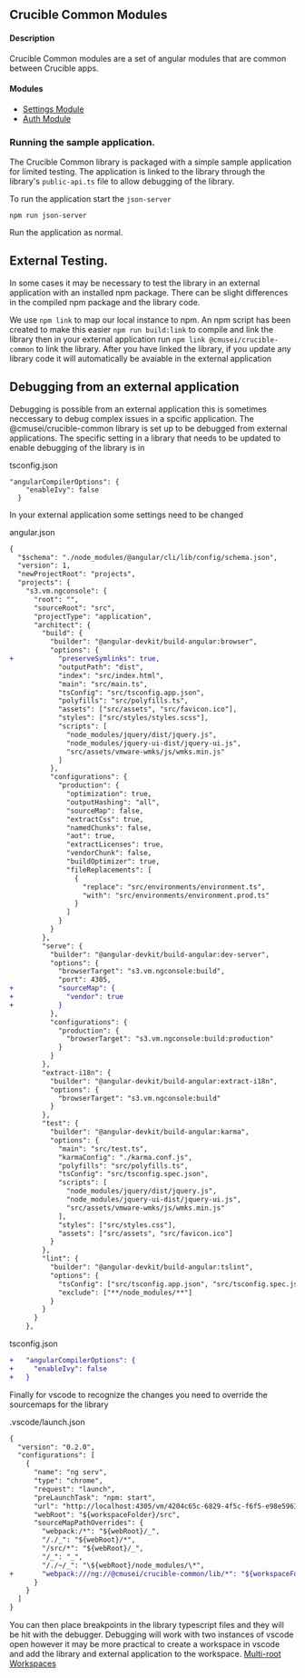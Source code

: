 ## Crucible Common Modules

#### Description

Crucible Common modules are a set of angular modules that are common between Crucible apps.

#### Modules

- [Settings Module](projects/@crucible-common/src/lib/comn-settings/README.md)
- [Auth Module](projects/@crucible-common/src/lib/comn-auth/README.md)

### **Running the sample application.**

The Crucible Common library is packaged with a simple sample application for limited testing. The application is linked to the library through the library's `public-api.ts` file to allow debugging of the library.

To run the application start the `json-server`

`npm run json-server`

Run the application as normal.

## **External Testing.**

In some cases it may be necessary to test the library in an external application with an installed npm package. There can be slight differences in the compiled npm package and the library code.

We use `npm link` to map our local instance to npm. An npm script has been created to make this easier `npm run build:link` to compile and link the library then in your external application run `npm link @cmusei/crucible-common` to link the library. After you have linked the library, if you update any library code it will automatically be avaiable in the external application

## Debugging from an external application

Debugging is possible from an external application this is sometimes neccessary to debug complex issues in a spcific application. The @cmusei/crucible-common library is set up to be debugged from external applications. The specific setting in a library that needs to be updated to enable debugging of the library is in

tsconfig.json

```
"angularCompilerOptions": {
    "enableIvy": false
  }
```

In your external application some settings need to be changed

angular.json

```diff
{
  "$schema": "./node_modules/@angular/cli/lib/config/schema.json",
  "version": 1,
  "newProjectRoot": "projects",
  "projects": {
    "s3.vm.ngconsole": {
      "root": "",
      "sourceRoot": "src",
      "projectType": "application",
      "architect": {
        "build": {
          "builder": "@angular-devkit/build-angular:browser",
          "options": {
+           "preserveSymlinks": true,
            "outputPath": "dist",
            "index": "src/index.html",
            "main": "src/main.ts",
            "tsConfig": "src/tsconfig.app.json",
            "polyfills": "src/polyfills.ts",
            "assets": ["src/assets", "src/favicon.ico"],
            "styles": ["src/styles/styles.scss"],
            "scripts": [
              "node_modules/jquery/dist/jquery.js",
              "node_modules/jquery-ui-dist/jquery-ui.js",
              "src/assets/vmware-wmks/js/wmks.min.js"
            ]
          },
          "configurations": {
            "production": {
              "optimization": true,
              "outputHashing": "all",
              "sourceMap": false,
              "extractCss": true,
              "namedChunks": false,
              "aot": true,
              "extractLicenses": true,
              "vendorChunk": false,
              "buildOptimizer": true,
              "fileReplacements": [
                {
                  "replace": "src/environments/environment.ts",
                  "with": "src/environments/environment.prod.ts"
                }
              ]
            }
          }
        },
        "serve": {
          "builder": "@angular-devkit/build-angular:dev-server",
          "options": {
            "browserTarget": "s3.vm.ngconsole:build",
            "port": 4305,
+           "sourceMap": {
+             "vendor": true
+           }
          },
          "configurations": {
            "production": {
              "browserTarget": "s3.vm.ngconsole:build:production"
            }
          }
        },
        "extract-i18n": {
          "builder": "@angular-devkit/build-angular:extract-i18n",
          "options": {
            "browserTarget": "s3.vm.ngconsole:build"
          }
        },
        "test": {
          "builder": "@angular-devkit/build-angular:karma",
          "options": {
            "main": "src/test.ts",
            "karmaConfig": "./karma.conf.js",
            "polyfills": "src/polyfills.ts",
            "tsConfig": "src/tsconfig.spec.json",
            "scripts": [
              "node_modules/jquery/dist/jquery.js",
              "node_modules/jquery-ui-dist/jquery-ui.js",
              "src/assets/vmware-wmks/js/wmks.min.js"
            ],
            "styles": ["src/styles.css"],
            "assets": ["src/assets", "src/favicon.ico"]
          }
        },
        "lint": {
          "builder": "@angular-devkit/build-angular:tslint",
          "options": {
            "tsConfig": ["src/tsconfig.app.json", "src/tsconfig.spec.json"],
            "exclude": ["**/node_modules/**"]
          }
        }
      }
    },
```

tsconfig.json

```diff
+   "angularCompilerOptions": {
+     "enableIvy": false
+   }
```

Finally for vscode to recognize the changes you need to override the sourcemaps for the library

.vscode/launch.json

```diff
{
  "version": "0.2.0",
  "configurations": [
    {
      "name": "ng serv",
      "type": "chrome",
      "request": "launch",
      "preLaunchTask": "npm: start",
      "url": "http://localhost:4305/vm/4204c65c-6829-4f5c-f6f5-e98e5961fbf5/console",
      "webRoot": "${workspaceFolder}/src",
      "sourceMapPathOverrides": {
        "webpack:/*": "${webRoot}/_",
        "/./_": "${webRoot}/*",
        "/src/*": "${webRoot}/_",
        "/_": "_",
        "/./~/_": "\${webRoot}/node_modules/\*",
+       "webpack:///ng://@cmusei/crucible-common/lib/*": "${workspaceFolder}/../common.ui/projects/@crucible-common/src/lib/*"
      }
    }
  ]
}

```

You can then place breakpoints in the library typescript files and they will be hit with the debugger. Debugging will work with two instances of vscode open however it may be more practical to create a workspace in vscode and add the library and external application to the workspace. [Multi-root Workspaces](https://code.visualstudio.com/docs/editor/multi-root-workspaces)
